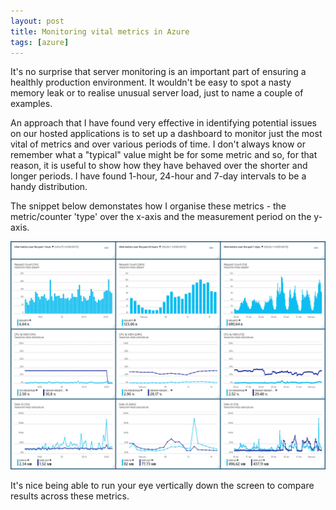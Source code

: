 ```yaml
---
layout: post
title: Monitoring vital metrics in Azure
tags: [azure]
---
```


It's no surprise that server monitoring is an important part of ensuring a healthly production environment. It wouldn't be easy to spot a nasty memory leak or to realise unusual server load, just to name a couple of examples.

An approach that I have found very effective in identifying potential issues on our hosted applications is to set up a dashboard to monitor just the most vital of metrics and over various periods of time. I don't always know or remember what a "typical" value might be for some metric and so, for that reason, it is useful to show how they have behaved over the shorter and longer periods. I have found 1-hour, 24-hour and 7-day intervals to be a handy distribution.

The snippet below demonstates how I organise these metrics - the metric/counter 'type' over the x-axis and the measurement period on the y-axis.

![Azure Vital Metrics Dashboard](2018-02-azure-vital-metrics-dashboard\azure-vital-metrics-dashboard.gif)

 It's nice being able to run your eye vertically down the screen to compare results across these metrics.